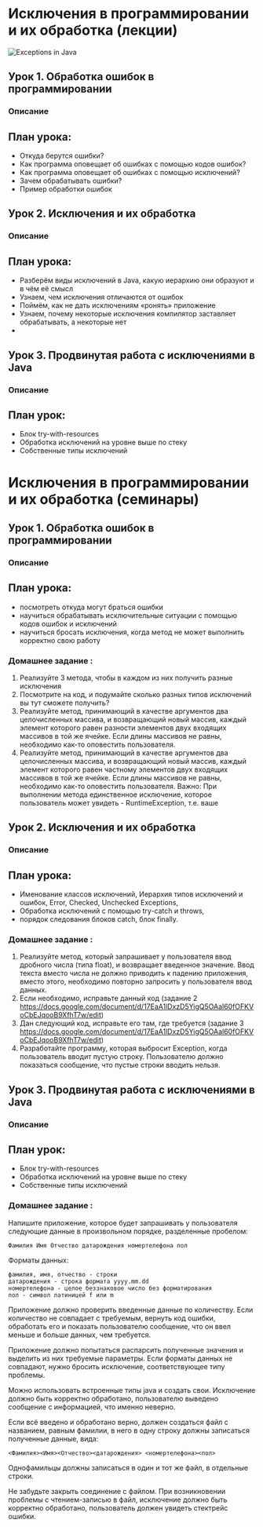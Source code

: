 # Исключения в программировании и их обработка (лекции)

![Exceptions in Java](https://i.postimg.cc/sgC4X0mg/java-exceptions.png "Exceptions in Java")

## Урок 1. Обработка ошибок в программировании

### Описание
## План урока:
- Откуда берутся ошибки?
- Как программа оповещает об ошибках с помощью кодов ошибок?
- Как программа оповещает об ошибках с помощью исключений?
- Зачем обрабатывать ошибки?
- Пример обработки ошибок


## Урок 2. Исключения и их обработка

### Описание
## План урока:
- Разберём виды исключений в Java, какую иерархию они образуют и в чём её смысл
- Узнаем, чем исключения отличаются от ошибок
- Поймём, как не дать исключениям «ронять» приложение
- Узнаем, почему некоторые исключения компилятор заставляет обрабатывать, а некоторые нет
- 

## Урок 3. Продвинутая работа с исключениями в Java

### Описание
## План урок:
- Блок try-with-resources
- Обработка исключений на уровне выше по стеку
- Собственные типы исключений


# Исключения в программировании и их обработка (семинары)

## Урок 1. Обработка ошибок в программировании

### Описание
## План урока:
- посмотреть откуда могут браться ошибки
- научиться обрабатывать исключительные ситуации с помощью кодов ошибок и исключений
- научиться бросать исключения, когда метод не может выполнить корректно свою работу
### Домашнее задание :
1. Реализуйте 3 метода, чтобы в каждом из них получить разные исключения
2. Посмотрите на код, и подумайте сколько разных типов исключений вы тут
   сможете получить?
3. Реализуйте метод, принимающий в качестве аргументов два целочисленных
   массива, и возвращающий новый массив, каждый элемент которого равен
   разности элементов двух входящих массивов в той же ячейке. Если длины
   массивов не равны, необходимо как-то оповестить пользователя.
4. Реализуйте метод, принимающий в качестве аргументов два целочисленных
   массива, и возвращающий новый массив, каждый элемент которого равен
   частному элементов двух входящих массивов в той же ячейке. Если длины
   массивов не равны, необходимо как-то оповестить пользователя. Важно:
   При выполнении метода единственное исключение, которое пользователь
   может увидеть - RuntimeException, т.е. ваше


## Урок 2. Исключения и их обработка

### Описание
## План урока:
- Именование классов исключений, Иерархия типов исключений и ошибок, Error, Checked, Unchecked Exceptions,
- Обработка исключений с помощью try-catch и throws,
- порядок следования блоков catch, блок finally.
### Домашнее задание :
1. Реализуйте метод, который запрашивает у пользователя ввод дробного числа (типа float), и
возвращает введенное значение. Ввод текста вместо числа не должно приводить к падению
приложения, вместо этого, необходимо повторно запросить у пользователя ввод данных.
2. Если необходимо, исправьте данный код (задание 2
https://docs.google.com/document/d/17EaA1lDxzD5YigQ5OAal60fOFKVoCbEJqooB9XfhT7w/edit)
3. Дан следующий код, исправьте его там, где требуется (задание 3
https://docs.google.com/document/d/17EaA1lDxzD5YigQ5OAal60fOFKVoCbEJqooB9XfhT7w/edit)
4. Разработайте программу, которая выбросит Exception, когда пользователь вводит пустую строку.
Пользователю должно показаться сообщение, что пустые строки вводить нельзя.


## Урок 3. Продвинутая работа с исключениями в Java

### Описание
## План урок:
- Блок try-with-resources
- Обработка исключений на уровне выше по стеку
- Собственные типы исключений
### Домашнее задание :

Напишите приложение, которое будет запрашивать у пользователя следующие данные в произвольном порядке, разделенные пробелом:
```
Фамилия Имя Отчество датарождения номертелефона пол
```
Форматы данных:
```
фамилия, имя, отчество - строки 
датарождения - строка формата yyyy.mm.dd
номертелефона - целое беззнаковое число без форматирования 
пол - символ латиницей f или m
```
Приложение должно проверить введенные данные по количеству. 
Если количество не совпадает с требуемым, вернуть код ошибки, обработать его и показать пользователю сообщение, 
что он ввел меньше и больше данных, чем требуется.

Приложение должно попытаться распарсить полученные значения и выделить из них требуемые параметры. 
Если форматы данных не совпадают, нужно бросить исключение, соответствующее типу проблемы. 

Можно использовать встроенные типы java и создать свои. 
Исключение должно быть корректно обработано, пользователю выведено сообщение с информацией, что именно неверно.

Если всё введено и обработано верно, должен создаться файл с названием, равным фамилии, 
в него в одну строку должны записаться полученные данные, вида: 
```
<Фамилия><Имя><Отчество><датарождения> <номертелефона><пол>
```

Однофамильцы должны записаться в один и тот же файл, в отдельные строки.

Не забудьте закрыть соединение с файлом.
При возникновении проблемы с чтением-записью в файл, исключение должно быть корректно обработано, 
пользователь должен увидеть стектрейс ошибки.
